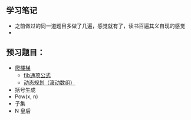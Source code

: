 ## 学习笔记
* 之前做过的同一道题目多做了几遍，感觉就有了，读书百遍其义自现的感觉
* 

## 预习题目：
* [爬楼梯](https://leetcode-cn.com/problems/climbing-stairs/) 
  -  [fib通项公式](70.climbing-stairs.py3)
  -  [动态规划（滚动数组）](70.climbing-stairs.rolling.go)
* 括号生成
* Pow(x, n)
* 子集
* N 皇后
